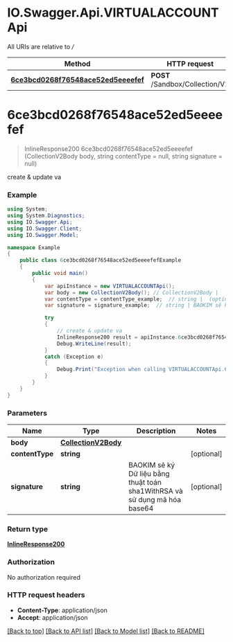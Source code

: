 # IO.Swagger.Api.VIRTUALACCOUNTApi

All URIs are relative to */*

Method | HTTP request | Description
------------- | ------------- | -------------
[**6ce3bcd0268f76548ace52ed5eeeefef**](VIRTUALACCOUNTApi.md#6ce3bcd0268f76548ace52ed5eeeefef) | **POST** /Sandbox/Collection/V2 | create &amp; update va

<a name="6ce3bcd0268f76548ace52ed5eeeefef"></a>
# **6ce3bcd0268f76548ace52ed5eeeefef**
> InlineResponse200 6ce3bcd0268f76548ace52ed5eeeefef (CollectionV2Body body, string contentType = null, string signature = null)

create & update va

### Example
```csharp
using System;
using System.Diagnostics;
using IO.Swagger.Api;
using IO.Swagger.Client;
using IO.Swagger.Model;

namespace Example
{
    public class 6ce3bcd0268f76548ace52ed5eeeefefExample
    {
        public void main()
        {
            var apiInstance = new VIRTUALACCOUNTApi();
            var body = new CollectionV2Body(); // CollectionV2Body | 
            var contentType = contentType_example;  // string |  (optional) 
            var signature = signature_example;  // string | BAOKIM sẽ ký Dữ liệu bằng thuật toán sha1WithRSA và sử dụng mã hóa base64 (optional) 

            try
            {
                // create & update va
                InlineResponse200 result = apiInstance.6ce3bcd0268f76548ace52ed5eeeefef(body, contentType, signature);
                Debug.WriteLine(result);
            }
            catch (Exception e)
            {
                Debug.Print("Exception when calling VIRTUALACCOUNTApi.6ce3bcd0268f76548ace52ed5eeeefef: " + e.Message );
            }
        }
    }
}
```

### Parameters

Name | Type | Description  | Notes
------------- | ------------- | ------------- | -------------
 **body** | [**CollectionV2Body**](CollectionV2Body.md)|  | 
 **contentType** | **string**|  | [optional] 
 **signature** | **string**| BAOKIM sẽ ký Dữ liệu bằng thuật toán sha1WithRSA và sử dụng mã hóa base64 | [optional] 

### Return type

[**InlineResponse200**](InlineResponse200.md)

### Authorization

No authorization required

### HTTP request headers

 - **Content-Type**: application/json
 - **Accept**: application/json

[[Back to top]](#) [[Back to API list]](../README.md#documentation-for-api-endpoints) [[Back to Model list]](../README.md#documentation-for-models) [[Back to README]](../README.md)
